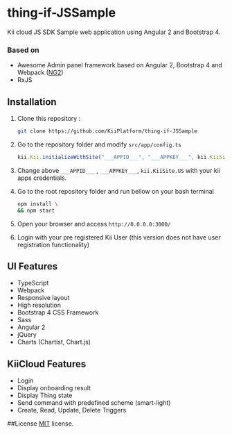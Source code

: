 # thing-if-JSSample

Kii cloud JS SDK Sample web application using Angular 2 and Bootstrap 4.

### Based on

- Awesome Admin panel framework based on Angular 2, Bootstrap 4 and Webpack ([NG2](http://akveo.com/ng2-admin/))
- RxJS

## Installation


1. Clone this repository :

    ```bash
    git clone https://github.com/KiiPlatform/thing-if-JSSample
    ```

1. Go to the repository folder and modify `src/app/config.ts` 

    ```javascript
    kii.Kii.initializeWithSite("___APPID___", "___APPKEY___", kii.KiiSite.US);
    ```

1. Change above `___APPID___` , `___APPKEY___`, `kii.KiiSite.US` with your kii apps credentials.

1. Go to the root repository folder and run bellow on your bash terminal

    ```bash
    npm install \
    && npm start
    ```

1. Open your browser and access `http://0.0.0.0:3000/`

1. Login with your pre registered Kii User (this version does not have user registration functionality)

## UI Features
* TypeScript
* Webpack
* Responsive layout
* High resolution
* Bootstrap 4 CSS Framework
* Sass
* Angular 2
* jQuery
* Charts (Chartist, Chart.js)

## KiiCloud Features
* Login
* Display onboarding result
* Display Thing state
* Send command with predefined scheme (smart-light)
* Create, Read, Update, Delete Triggers 

##License
[MIT](LICENSE.txt) license.
